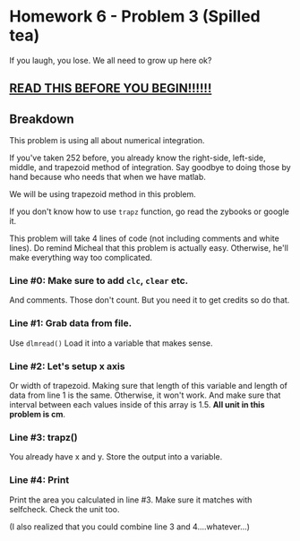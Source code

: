 # Homework 6 - Problem 3 (Spilled tea)

If you laugh, you lose. We all need to grow up here ok?

**[READ THIS BEFORE YOU BEGIN!!!!!!](https://github.com/RyoTakei/Matlab-Class)**
-

## Breakdown
This problem is using all about numerical integration. 

If you've taken 252 before, you already know the right-side, left-side, middle,
and trapezoid method of integration. Say goodbye to doing those by hand because 
who needs that when we have matlab.

We will be using trapezoid method in this problem.

If you don't know how to use `trapz` function, go read the zybooks or google it. 

This problem will take 4 lines of code (not including comments and white lines).
Do remind Micheal that this problem is actually easy. Otherwise, he'll make everything 
way too complicated. 


### Line #0: Make sure to add `clc`, `clear` etc. 
And comments. Those don't count. But you need it to get credits so do that.

### Line #1: Grab data from file.
Use `dlmread()` Load it into a variable that makes sense.

### Line #2: Let's setup x axis
Or width of trapezoid. Making sure that length of this variable and length of data from line 1 is the same.
Otherwise, it won't work. And make sure that interval between each values inside of this array
is 1.5. **All unit in this problem is cm**.

### Line #3: trapz()
You already have x and y. Store the output into a variable. 

### Line #4: Print
Print the area you calculated in line #3. Make sure it matches with selfcheck. Check the unit too.

(I also realized that you could combine line 3 and 4....whatever...)


